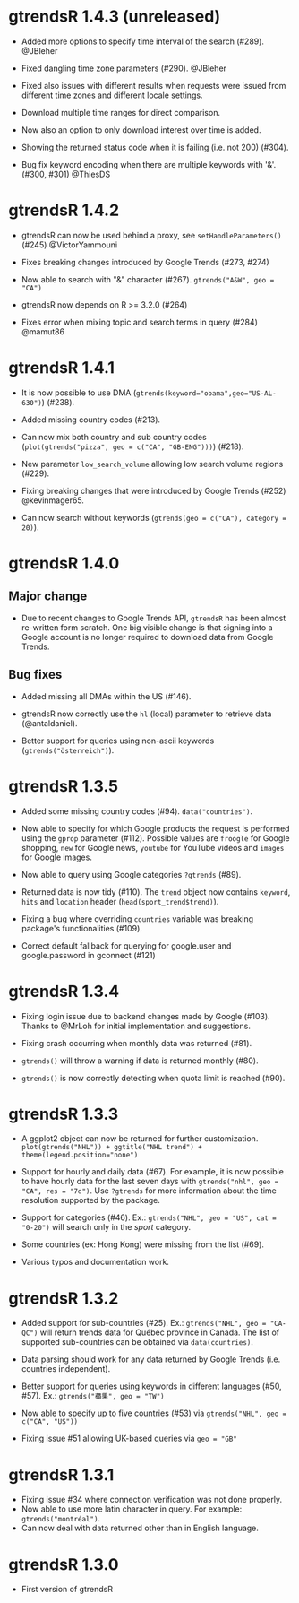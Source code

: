 # gtrendsR 1.4.3 (unreleased)

- Added more options to specify time interval of the search (#289). @JBleher

- Fixed dangling time zone parameters (#290). @JBleher

- Fixed also issues with different results when requests were issued from different time zones and different locale settings.

- Download multiple time ranges for direct comparison.

- Now also an option to only download interest over time is added.

- Showing the returned status code when it is failing (i.e. not 200) (#304).

- Bug fix keyword encoding when there are multiple keywords with '&'. (#300, #301) @ThiesDS

# gtrendsR 1.4.2

- gtrendsR can now be used behind a proxy, see `setHandleParameters()` (#245) @VictorYammouni

- Fixes breaking changes introduced by Google Trends (#273, #274)

- Now able to search with "&" character (#267). `gtrends("A&W", geo = "CA")`

- gtrendsR now depends on R >= 3.2.0 (#264)

- Fixes error when mixing topic and search terms in query (#284) @mamut86

# gtrendsR 1.4.1

- It is now possible to use DMA (`gtrends(keyword="obama",geo="US-AL-630")`) (#238).

- Added missing country codes (#213).

- Can now mix both country and sub country codes (`plot(gtrends("pizza", geo = c("CA", "GB-ENG")))`) (#218).

- New parameter `low_search_volume` allowing low search volume regions (#229). 

- Fixing breaking changes that were introduced by Google Trends (#252) @kevinmager65. 

- Can now search without keywords (`gtrends(geo = c("CA"), category = 20)`).

# gtrendsR 1.4.0

## Major change

- Due to recent changes to Google Trends API, `gtrendsR` has been almost re-written form scratch. One big visible change is that signing into a Google account is no longer required to download data from Google Trends.

## Bug fixes

- Added missing all DMAs within the US (#146).

- gtrendsR now correctly use the `hl` (local) parameter to retrieve data (@antaldaniel).

- Better support for queries using non-ascii keywords (`gtrends("österreich")`).

# gtrendsR 1.3.5

- Added some missing country codes (#94). `data("countries")`.

- Now able to specify for which Google products the request is performed using the `gprop` parameter (#112). Possible values are `froogle` for Google shopping, `new` for Google news, `youtube` for YouTube videos and `images` for Google images.

- Now able to query using Google categories `?gtrends` (#89).

- Returned data is now tidy (#110). The `trend` object now contains `keyword`, `hits` and `location` header (`head(sport_trend$trend)`).

- Fixing a bug where overriding `countries` variable was breaking package's functionalities (#109).

- Correct default fallback for querying for google.user and google.password in gconnect (#121)

# gtrendsR 1.3.4

- Fixing login issue due to backend changes made by Google (#103). Thanks to @MrLoh for initial implementation and suggestions.

- Fixing crash occurring when monthly data was returned (#81).

- `gtrends()` will throw a warning if data is returned monthly (#80).

- `gtrends()` is now correctly detecting when quota limit is reached (#90).

# gtrendsR 1.3.3

- A ggplot2 object can now be returned for further customization. `plot(gtrends("NHL")) + ggtitle("NHL trend") + theme(legend.position="none")`

- Support for hourly and daily data (#67). For example, it is now possible to have hourly data for the last seven days with `gtrends("nhl", geo = "CA", res = "7d")`. Use `?gtrends` for more information about the time resolution supported by the package.

- Support for categories (#46). Ex.: `gtrends("NHL", geo = "US", cat = "0-20")` will search only in the *sport* category.

- Some countries (ex: Hong Kong) were missing from the list (#69).

- Various typos and documentation work.

# gtrendsR 1.3.2

- Added support for sub-countries (#25). Ex.: `gtrends("NHL", geo = "CA-QC")` will return trends data for Québec province in Canada. The list of supported sub-countries can be obtained via `data(countries)`.

- Data parsing should work for any data returned by Google Trends (i.e. countries independent).

- Better support for queries using keywords in different languages (#50, #57). Ex.: `gtrends("蘋果", geo = "TW")`

- Now able to specify up to five countries (#53) via `gtrends("NHL", geo = c("CA", "US"))`

- Fixing issue #51 allowing UK-based queries via `geo = "GB"`

# gtrendsR 1.3.1

- Fixing issue #34 where connection verification was not done properly.
- Now able to use more latin character in query. For example: `gtrends("montréal")`.
- Can now deal with data returned other than in English language.

# gtrendsR 1.3.0

- First version of gtrendsR
